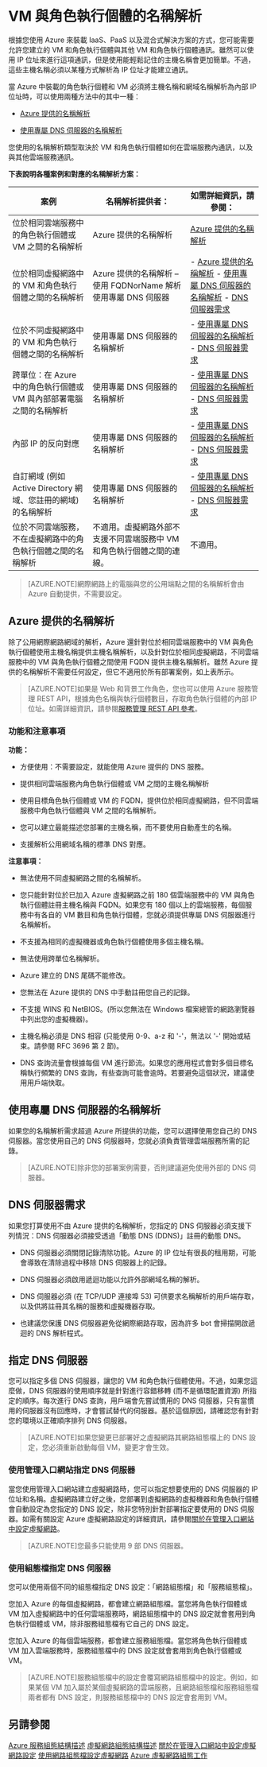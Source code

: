<properties 
   pageTitle="VM 與角色執行個體的解析"
   description="Azure IaaS、混合式解決方案、不同雲端服務之間、Active Directory 以及使用專屬 DNS 伺服器的名稱解析案例"
   services="virtual-network"
   documentationCenter="na"
   authors="joaoma"
   manager="jdial"
   editor="tysonn" />
<tags 
   ms.service="virtual-network"
   ms.devlang="na"
   ms.topic="article"
   ms.tgt_pltfrm="na"
   ms.workload="infrastructure-services"
   ms.date="06/30/2015"
   ms.author="joaoma" />

# VM 與角色執行個體的名稱解析

根據您使用 Azure 來裝載 IaaS、PaaS 以及混合式解決方案的方式，您可能需要允許您建立的 VM 和角色執行個體與其他 VM 和角色執行個體通訊。雖然可以使用 IP 位址來進行這項通訊，但是使用能輕鬆記住的主機名稱會更加簡單。不過，這些主機名稱必須以某種方式解析為 IP 位址才能建立通訊。

當 Azure 中裝載的角色執行個體和 VM 必須將主機名稱和網域名稱解析為內部 IP 位址時，可以使用兩種方法中的其中一種：

- [Azure 提供的名稱解析](azure-provided-name-resolution)

- [使用專屬 DNS 伺服器的名稱解析](name-resolution-using-your-own-DNS-server)

您使用的名稱解析類型取決於 VM 和角色執行個體如何在雲端服務內通訊，以及與其他雲端服務通訊。

**下表說明各種案例和對應的名稱解析方案：**

| **案例** | **名稱解析提供者：** | **如需詳細資訊，請參閱：** |
|------------------------------------------------------------------------------------------------------|-------------------------------------------------------------------------------------------------------------------------------------|-----------------------------------------------------------------------------------------------------------------------------------------------------------------------------------------------------------------------------------------------------------------------------------------------------------------------------|
| 位於相同雲端服務中的角色執行個體或 VM 之間的名稱解析 | Azure 提供的名稱解析 | [Azure 提供的名稱解析](#azure-provided-name-resolution) |
| 位於相同虛擬網路中的 VM 和角色執行個體之間的名稱解析 | Azure 提供的名稱解析 – 使用 FQDNorName 解析 使用專屬 DNS 伺服器 | - [Azure 提供的名稱解析](#azure-provided-name-resolution) - [使用專屬 DNS 伺服器的名稱解析](#name-resolution-using-your-own-dns-server) - [DNS 伺服器需求](#dns-server-requirements) |
| 位於不同虛擬網路中的 VM 和角色執行個體之間的名稱解析 | 使用專屬 DNS 伺服器的名稱解析 | - [使用專屬 DNS 伺服器的名稱解析](#name-resolution-using-your-own-dns-server) - [DNS 伺服器需求](#dns-server-requirements) |
| 跨單位：在 Azure 中的角色執行個體或 VM 與內部部署電腦之間的名稱解析 | 使用專屬 DNS 伺服器的名稱解析 | - [使用專屬 DNS 伺服器的名稱解析](#name-resolution-using-your-own-dns-server) - [DNS 伺服器需求](#dns-server-requirements) |
| 內部 IP 的反向對應 | 使用專屬 DNS 伺服器的名稱解析 | - [使用專屬 DNS 伺服器的名稱解析](#name-resolution-using-your-own-dns-server) - [DNS 伺服器需求](#dns-server-requirements) |
| 自訂網域 (例如 Active Directory 網域、您註冊的網域) 的名稱解析 | 使用專屬 DNS 伺服器的名稱解析 | - [使用專屬 DNS 伺服器的名稱解析](#name-resolution-using-your-own-dns-server) - [DNS 伺服器需求](#dns-server-requirements) |
| 位於不同雲端服務，不在虛擬網路中的角色執行個體之間的名稱解析 | 不適用。虛擬網路外部不支援不同雲端服務中 VM 和角色執行個體之間的連線。 | 不適用。 |

> [AZURE.NOTE]網際網路上的電腦與您的公用端點之間的名稱解析會由 Azure 自動提供，不需要設定。

## Azure 提供的名稱解析

除了公用網際網路網域的解析，Azure 還針對位於相同雲端服務中的 VM 與角色執行個體使用主機名稱提供主機名稱解析，以及針對位於相同虛擬網路，不同雲端服務中的 VM 與角色執行個體之間使用 FQDN 提供主機名稱解析。雖然 Azure 提供的名稱解析不需要任何設定，但它不適用於所有部署案例，如上表所示。

> [AZURE.NOTE]如果是 Web 和背景工作角色，您也可以使用 Azure 服務管理 REST API，根據角色名稱與執行個體數目，存取角色執行個體的內部 IP 位址。如需詳細資訊，請參閱[服務管理 REST API 參考](https://msdn.microsoft.com/library/azure/ee460799.aspx)。

### 功能和注意事項

**功能：**

- 方便使用：不需要設定，就能使用 Azure 提供的 DNS 服務。

- 提供相同雲端服務內角色執行個體或 VM 之間的主機名稱解析

- 使用目標角色執行個體或 VM 的 FQDN，提供位於相同虛擬網路，但不同雲端服務中角色執行個體與 VM 之間的名稱解析。

- 您可以建立最能描述您部署的主機名稱，而不要使用自動產生的名稱。

- 支援解析公用網域名稱的標準 DNS 對應。

**注意事項：**

- 無法使用不同虛擬網路之間的名稱解析。

- 您只能針對位於已加入 Azure 虛擬網路之前 180 個雲端服務中的 VM 與角色執行個體註冊主機名稱與 FQDN。如果您有 180 個以上的雲端服務，每個服務中有各自的 VM 數目和角色執行個體，您就必須提供專屬 DNS 伺服器進行名稱解析。

- 不支援為相同的虛擬機器或角色執行個體使用多個主機名稱。

- 無法使用跨單位名稱解析。

- Azure 建立的 DNS 尾碼不能修改。

- 您無法在 Azure 提供的 DNS 中手動註冊您自己的記錄。

- 不支援 WINS 和 NetBIOS。(所以您無法在 Windows 檔案總管的網路瀏覽器中列出您的虛擬機器)。

- 主機名稱必須是 DNS 相容 (只能使用 0-9、a-z 和 '-'，無法以 '-' 開始或結束。請參閱 RFC 3696 第 2 節)。

- DNS 查詢流量會根據每個 VM 進行節流。如果您的應用程式會對多個目標名稱執行頻繁的 DNS 查詢，有些查詢可能會逾時。若要避免這個狀況，建議使用用戶端快取。

## 使用專屬 DNS 伺服器的名稱解析

如果您的名稱解析需求超過 Azure 所提供的功能，您可以選擇使用您自己的 DNS 伺服器。當您使用自己的 DNS 伺服器時，您就必須負責管理雲端服務所需的記錄。

> [AZURE.NOTE]除非您的部署案例需要，否則建議避免使用外部的 DNS 伺服器。

## DNS 伺服器需求

如果您打算使用不由 Azure 提供的名稱解析，您指定的 DNS 伺服器必須支援下列情況：DNS 伺服器必須接受透過「動態 DNS (DDNS)」註冊的動態 DNS。

- DNS 伺服器必須關閉記錄清除功能。Azure 的 IP 位址有很長的租用期，可能會導致在清除過程中移除 DNS 伺服器上的記錄。

- DNS 伺服器必須啟用遞迴功能以允許外部網域名稱的解析。

- DNS 伺服器必須 (在 TCP/UDP 連接埠 53) 可供要求名稱解析的用戶端存取，以及供將註冊其名稱的服務和虛擬機器存取。

- 也建議您保護 DNS 伺服器避免從網際網路存取，因為許多 bot 會掃描開啟遞迴的 DNS 解析程式。


## 指定 DNS 伺服器

您可以指定多個 DNS 伺服器，讓您的 VM 和角色執行個體使用。不過，如果您這麼做，DNS 伺服器的使用順序就是針對進行容錯移轉 (而不是循環配置資源) 所指定的順序。每次進行 DNS 查詢，用戶端會先嘗試慣用的 DNS 伺服器，只有當慣用的伺服器沒有回應時，才會嘗試替代的伺服器。基於這個原因，請確認您有針對您的環境以正確順序排列 DNS 伺服器。

> [AZURE.NOTE]如果您變更已部署好之虛擬網路其網路組態檔上的 DNS 設定，您必須重新啟動每個 VM，變更才會生效。

### 使用管理入口網站指定 DNS 伺服器

當您使用管理入口網站建立虛擬網路時，您可以指定想要使用的 DNS 伺服器的 IP 位址和名稱。虛擬網路建立好之後，您部署到虛擬網路的虛擬機器和角色執行個體會自動設定為您指定的 DNS 設定，除非您特別針對部署指定要使用的 DNS 伺服器。如需有關設定 Azure 虛擬網路設定的詳細資訊，請參閱[關於在管理入口網站中設定虛擬網路](https://msdn.microsoft.com/library/azure/jj156074.aspx)。

> [AZURE.NOTE]您最多只能使用 9 部 DNS 伺服器。

### 使用組態檔指定 DNS 伺服器

您可以使用兩個不同的組態檔指定 DNS 設定：「網路組態檔」和「服務組態檔」。

您加入 Azure 的每個虛擬網路，都會建立網路組態檔。當您將角色執行個體或 VM 加入虛擬網路中的任何雲端服務時，網路組態檔中的 DNS 設定就會套用到角色執行個體或 VM，除非服務組態檔有它自己的 DNS 設定。

您加入 Azure 的每個雲端服務，都會建立服務組態檔。當您將角色執行個體或 VM 加入雲端服務時，服務組態檔中的 DNS 設定就會套用到角色執行個體或 VM。

> [AZURE.NOTE]服務組態檔中的設定會覆寫網路組態檔中的設定。例如，如果某個 VM 加入屬於某個虛擬網路的雲端服務，且網路組態檔和服務組態檔兩者都有 DNS 設定，則服務組態檔中的 DNS 設定會套用到 VM。


## 另請參閱

[Azure 服務組態結構描述](https://msdn.microsoft.com/library/azure/ee758710) [虛擬網路組態結構描述](https://msdn.microsoft.com/library/azure/jj157100) [關於在管理入口網站中設定虛擬網路設定](https://msdn.microsoft.com/library/azure/jj156074.aspx) [使用網路組態檔設定虛擬網路](https://msdn.microsoft.com/library/azure/jj156097.aspx) [Azure 虛擬網路組態工作](https://msdn.microsoft.com/library/azure/jj156206.aspx)

<!---HONumber=July15_HO2-->